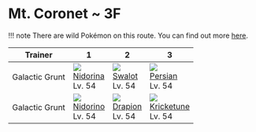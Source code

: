 # Mt. Coronet ~ 3F

!!! note
    There are wild Pokémon on this route. You can find out more [here](../../wild_pokemon/mt_coronet__3f/).


Trainer        | 1                                    | 2                                    | 3
---            | ---                                  | ---                                  | ---
Galactic Grunt | ![][030]<br> [Nidorina]<br> Lv. 54   | ![][317]<br> [Swalot]<br> Lv. 54     | ![][053]<br> [Persian]<br> Lv. 54
Galactic Grunt | ![][033]<br> [Nidorino]<br> Lv. 54   | ![][452]<br> [Drapion]<br> Lv. 54    | ![][402]<br> [Kricketune]<br> Lv. 54

[Nidorina]: ../../pokemon_changes/030/
[Nidorino]: ../../pokemon_changes/033/
[Persian]: ../../pokemon_changes/053/
[Swalot]: ../../pokemon_changes/317/
[Kricketune]: ../../pokemon_changes/402/
[Drapion]: ../../pokemon_changes/452/
[030]: ../img/pokemon/030.png
[033]: ../img/pokemon/033.png
[053]: ../img/pokemon/053.png
[317]: ../img/pokemon/317.png
[402]: ../img/pokemon/402.png
[452]: ../img/pokemon/452.png
